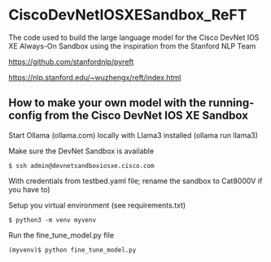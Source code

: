 # CiscoDevNetIOSXESandbox_ReFT
The code used to build the large language model for the Cisco DevNet IOS XE Always-On Sandbox using the inspiration from the Stanford NLP Team 

https://github.com/stanfordnlp/pyreft

https://nlp.stanford.edu/~wuzhengx/reft/index.html


## How to make your own model with the running-config from the Cisco DevNet IOS XE Sandbox
Start Ollama (ollama.com) locally with Llama3 installed (ollama run llama3)

Make sure the DevNet Sandbox is available 
```console
$ ssh admin@devnetsandboxiosxe.cisco.com
```
With credentials from testbed.yaml file; rename the sandbox to Cat8000V if you have to)

Setup you virtual environment (see requirements.txt)

```console
$ python3 -m venv myvenv
```

Run the fine_tune_model.py file
```console
(myvenv)$ python fine_tune_model.py
```

